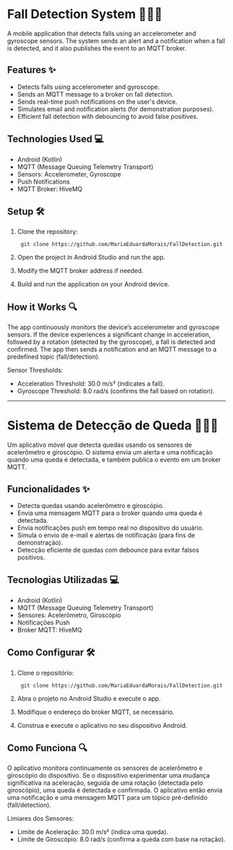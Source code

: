 # Fall Detection System 🦸‍♂️📱
A mobile application that detects falls using an accelerometer and gyroscope sensors. The system sends an alert and a notification when a fall is detected, and it also publishes the event to an MQTT broker.

## Features ✨
* Detects falls using accelerometer and gyroscope.
* Sends an MQTT message to a broker on fall detection.
* Sends real-time push notifications on the user's device.
* Simulates email and notification alerts (for demonstration purposes).
* Efficient fall detection with debouncing to avoid false positives.
  
## Technologies Used 💻
* Android (Kotlin)
* MQTT (Message Queuing Telemetry Transport)
* Sensors: Accelerometer, Gyroscope
* Push Notifications
* MQTT Broker: HiveMQ

## Setup 🛠️
1. Clone the repository:

        git clone https://github.com/MariaEduardaMorais/FallDetection.git

2. Open the project in Android Studio and run the app.
3. Modify the MQTT broker address if needed.
4. Build and run the application on your Android device.
   
## How it Works 🔍
The app continuously monitors the device’s accelerometer and gyroscope sensors. If the device experiences a significant change in acceleration, followed by a rotation (detected by the gyroscope), a fall is detected and confirmed. The app then sends a notification and an MQTT message to a predefined topic (fall/detection).

Sensor Thresholds:

* Acceleration Threshold: 30.0 m/s² (indicates a fall).
* Gyroscope Threshold: 8.0 rad/s (confirms the fall based on rotation).

---

# Sistema de Detecção de Queda 🦸‍♂️📱
Um aplicativo móvel que detecta quedas usando os sensores de acelerômetro e giroscópio. O sistema envia um alerta e uma notificação quando uma queda é detectada, e também publica o evento em um broker MQTT.

## Funcionalidades ✨
* Detecta quedas usando acelerômetro e giroscópio.
* Envia uma mensagem MQTT para o broker quando uma queda é detectada.
* Envia notificações push em tempo real no dispositivo do usuário.
* Simula o envio de e-mail e alertas de notificação (para fins de demonstração).
* Detecção eficiente de quedas com debounce para evitar falsos positivos.

## Tecnologias Utilizadas 💻
* Android (Kotlin)
* MQTT (Message Queuing Telemetry Transport)
* Sensores: Acelerômetro, Giroscópio
* Notificações Push
* Broker MQTT: HiveMQ
  
## Como Configurar 🛠️
1. Clone o repositório:

        git clone https://github.com/MariaEduardaMorais/FallDetection.git

2. Abra o projeto no Android Studio e execute o app.
3. Modifique o endereço do broker MQTT, se necessário.
4. Construa e execute o aplicativo no seu dispositivo Android.
   
## Como Funciona 🔍
O aplicativo monitora continuamente os sensores de acelerômetro e giroscópio do dispositivo. Se o dispositivo experimentar uma mudança significativa na aceleração, seguida de uma rotação (detectada pelo giroscópio), uma queda é detectada e confirmada. O aplicativo então envia uma notificação e uma mensagem MQTT para um tópico pré-definido (fall/detection).

Limiares dos Sensores:

* Limite de Aceleração: 30.0 m/s² (indica uma queda).
* Limite de Giroscópio: 8.0 rad/s (confirma a queda com base na rotação).
